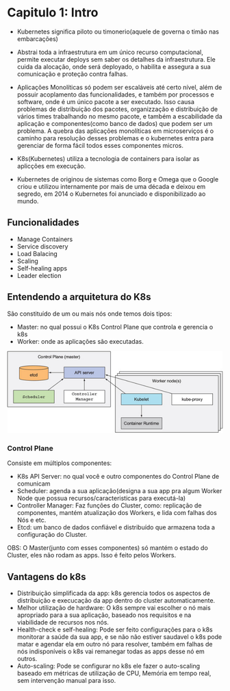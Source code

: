 # Capitulo 1: Intro

* Kubernetes significa piloto ou timonerio(aquele de governa o timão nas embarcações)

* Abstrai toda a infraestrutura em um único recurso computacional, permite executar deploys sem saber os detalhes da infraestrutura. Ele cuida da alocação, onde será deployado, o habilita e assegura a sua comunicação e proteção contra falhas.

* Aplicações Monolíticas só podem ser escaláveis até certo nível, além de possuir acoplamento das funcionalidades, e também por processos e software, onde é um único pacote a ser executado. Isso causa problemas de distribuição dos pacotes, organizzação e distribuição de vários times trabalhando no mesmo pacote, e também a escabilidade da aplicação e componentes(como banco de dados) que podem ser um problema. A quebra das aplicações monolíticas em microserviços é o caminho para resolução desses problemas e o kubernetes entra para gerenciar de forma fácil todos esses componentes micros.

* K8s(Kubernetes) utiliza a tecnologia de containers para isolar as aplicções em execução.

* Kubernetes de originou de sistemas como Borg e Omega que o Google criou e utilizou internamente por mais de uma década e deixou em segredo, em 2014 o Kubernetes foi anunciado e disponibilizado ao mundo.

## Funcionalidades

* Manage Containers
* Service discovery
* Load Balacing
* Scaling
* Self-healing apps
* Leader election

## Entendendo a arquitetura do K8s

São constituído de um ou mais nós onde temos dois tipos:

* Master: no qual possui o K8s Control Plane que controla e gerencia o k8s
* Worker: onde as aplicações são executadas.

![K8s archicteture](arch_k8s.jpg)

### Control Plane

Consiste em múltiplos componentes:

* K8s API Server: no qual você e outro componentes do Control Plane de comunicam
* Scheduler: agenda a sua aplicação(designa a sua app pra algum Worker Node que possua recursos/caracteristicas para executá-la)
* Controller Manager: Faz funções do Cluster, como: replicação de componentes, mantém atualização dos Workers, e lida com falhas dos Nós e etc.
* Etcd: um banco de dados confiável e distribuído que armazena toda a configuração do Cluster.

OBS: O Master(junto com esses componentes) só mantém o estado do Cluster, eles não rodam as apps. Isso é feito pelos Workers.

## Vantagens do k8s


* Distribuição simplificada da app: k8s gerencia todos os aspectos de distribuição e execucação da app dentro do cluster automaticamente.
* Melhor utilização de hardware: O k8s sempre vai escolher o nó mais apropriado para a sua aplicação, baseado nos requisitos e na viabilidade de recursos nos nós.
* Health-check e self-healing: Pode ser feito configurações para o k8s monitorar a saúde da sua app, e se não não estiver saudavel o k8s pode matar e agendar ela em outro nó para resolver, também em falhas de nós indisponíveis o k8s vai remanegar todas as apps desse nó em outros.
* Auto-scaling: Pode se configurar no k8s ele fazer o auto-scaling baseado em métricas de utilização de CPU, Memória em tempo real, sem intervenção manual para isso.
